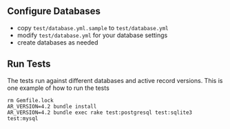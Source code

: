 ## Configure Databases ##
* copy ``test/database.yml.sample`` to ``test/database.yml``
* modify ``test/database.yml`` for your database settings
* create databases as needed

## Run Tests ##

The tests run against different databases and active record versions.  This is one example of how to run the tests

    rm Gemfile.lock
    AR_VERSION=4.2 bundle install
    AR_VERSION=4.2 bundle exec rake test:postgresql test:sqlite3 test:mysql


